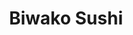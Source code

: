 ---
layout: place
title: Biwako Sushi
permalink: /michigan/saline/biwako-sushi.html
stateAbbr: MI
stateName: Michigan
cityName: Saline
seo:
  type: restaurant
  links: https://biwakosushitogo.com/
place_id: ChIJ9yU67TK7PIgRt8LLCPmTncY
photos:
  - name: >-
      places/ChIJ9yU67TK7PIgRt8LLCPmTncY/photos/AeeoHcIPRIPJj2k_daJCq1KNj8HsI5tOVjl2zAhE-fkaoL0JIrQbt2gwWrm60AT0HCErLPMY7UYnjwkGasQv9cYGIM3fopT_-m6Xbaj9L_eq-PTnpp3jj4vdYqOowkMpBDfDjwx7ST_oh4k71UYqZScy9HPNXCcyn2RuR4HCobP7n0dIX3o2K2zda88IlwbvOuR2TL7Ky884_H1fK2J1v_8KYLXSU9F6y8rIY3qxxu0ocb8Lwwi-Wp6I9QDJVBbC0s6xO0ucI1IxvVTyXaWqsMDfqUpwg6npizqPbPm4QHtfODzxA2TAIIfuoCEQa34HxI5apqm5CnBltM8yK9HZKB3He8uBmjhYe5FUHRJBVEKN3vtbiOvmTP6tyQPhfjT-QIFl1XO7EQeWIjKpIZYs0SPruSZjlCxrbiRBBAXpP5oKTQ8mCw
    widthPx: 3024
    heightPx: 4032
    authorAttributions:
      - displayName: Sarah Chouinard
        uri: https://maps.google.com/maps/contrib/102585958959275125212
        photoUri: >-
          https://lh3.googleusercontent.com/a-/ALV-UjWuRrz5Odg-HJcL2F6mbxIqU8nOT_WzRDclc0iXetUHaTyINBPgcQ=s100-p-k-no-mo
    flagContentUri: >-
      https://www.google.com/local/imagery/report/?cb_client=maps_api_places.places_api&image_key=!1e10!2sCIHM0ogKEICAgICEgPmnCQ&hl=en-US
    googleMapsUri: >-
      https://www.google.com/maps/place//data=!3m4!1e2!3m2!1sCIHM0ogKEICAgICEgPmnCQ!2e10!4m2!3m1!1s0x883cbb32ed3a25f7:0xc69d93f908cbc2b7
  - name: >-
      places/ChIJ9yU67TK7PIgRt8LLCPmTncY/photos/AeeoHcIE0Jp4TYfVC4NG9dvHjAFjGewFs4dWl-gfVsXoE-21rYnAEGCaBcusPnkbLVxPHyQmRLwjVARF4PPyQ28LORLggtq_ltS1Ot8yFK1rKVxx55nlAbXz-8i0rpG3PxMRdzdAfZ4GwiRLFjMep9HEuL_cAr_AbNXBNprhPDPySbodF5lEn5L_TrtcX2Fu38r7oAH1lAgzGPqIMlxMZWxvroVKxt6zUvE7AXY_b5hl9tMiJJFiDRvQBjpGKrknnMIuF9UK49jQuqOaT4tPqnXdtYWdjTs0GrJG-3--OCCocwGnrA
    widthPx: 3938
    heightPx: 1488
    authorAttributions:
      - displayName: Biwako Sushi
        uri: https://maps.google.com/maps/contrib/107197053327428850842
        photoUri: >-
          https://lh3.googleusercontent.com/a/ACg8ocIwIXEqzz--5UD6Xo5DJEYfICLSVOY-dMr0SkaYCEwc5VmyWA=s100-p-k-no-mo
    flagContentUri: >-
      https://www.google.com/local/imagery/report/?cb_client=maps_api_places.places_api&image_key=!1e10!2sAF1QipP0akJEbK8jRWa94bqZLFrg_vI5A6zOl2TUwlGW&hl=en-US
    googleMapsUri: >-
      https://www.google.com/maps/place//data=!3m4!1e2!3m2!1sAF1QipP0akJEbK8jRWa94bqZLFrg_vI5A6zOl2TUwlGW!2e10!4m2!3m1!1s0x883cbb32ed3a25f7:0xc69d93f908cbc2b7
  - name: >-
      places/ChIJ9yU67TK7PIgRt8LLCPmTncY/photos/AeeoHcK524HVFzvIHJdKs36zJRUQOarOWqtCs7KFFGX32i6Dr_18jvhPKC6fHPUHl62nRk-rfwfuBr5_GfsqCg_SIFqLIkLOdL3-ffjPXSVUSKu_4QKwt-q27V3LxKoozWfLKsILzqPm8tt6-83vdlEWBkc2FjhT26SuUHFSbc9waw_gEnsdbBrabFR9lcec5lhvNDY7mgpJHUlH1XqhadKS0TXkYYtOg12HaF9fJ6z3DvWqKlnsiPuKWj-bo4bE02EeThQlmnkLJFQcpD55zBHMVH2H9jNiUWHXDrit0IvLhKOwTM6VhtrdhnyOXbuoEid-mFJo8RNaiyFSXFgurw2NaqU_VK83d-OoTvrV9Yi0mXNm5cO8_IB0AvL4Zb_i_97GHBbSderPakByOh5p1gFbx96jyKUPvPPxWja3x7eb1eq_ivP0
    widthPx: 4800
    heightPx: 3600
    authorAttributions:
      - displayName: Sparkette
        uri: https://maps.google.com/maps/contrib/100702175009707144821
        photoUri: >-
          https://lh3.googleusercontent.com/a-/ALV-UjU4ABfcLCDVpQ7qdGeaSrmX5mYBZKWo6rhRb1bWM_GjOdm290YBLw=s100-p-k-no-mo
    flagContentUri: >-
      https://www.google.com/local/imagery/report/?cb_client=maps_api_places.places_api&image_key=!1e10!2sCIHM0ogKEICAgIDq5_bmmAE&hl=en-US
    googleMapsUri: >-
      https://www.google.com/maps/place//data=!3m4!1e2!3m2!1sCIHM0ogKEICAgIDq5_bmmAE!2e10!4m2!3m1!1s0x883cbb32ed3a25f7:0xc69d93f908cbc2b7
  - name: >-
      places/ChIJ9yU67TK7PIgRt8LLCPmTncY/photos/AeeoHcJ3LVew_YwCT6l9-fOr80Dyq12irbRYT7BAp3Y_XYlaP6jPmjJswkW6UO0hnvVoideXrJ0-KA7Xjvb0KGhgKlH1i6sgGY40Baa2XDLo6Oe-TGhWWuuCr0Q6fxoz6wu3qh_bWT0Ak0qzuODNVbE-aLAgVUVmsSaFSFvNnPiU3iH2uFF88AWm2N6vgV8q-qm1I4fGmjIBgn1NfyOhnv2x0r3CwStzgh5sB2iq5heGwZ47ZC9yXLq2-HFidz8RHzd_KA_aiUdYKsouL89dJAV7yss31zE1pC9lvEEVxiHSkeWvJ-A1IuN0vmCfEDF9_N3K0r2dIEVadmTXpKd8iI27Cr1KijMh3-NdQ9z-Bc-1yXCOMw8tZMi06mkcC67UvKfqygnknO4MEwfFeEZXpMZ9CUigTSJCa_pXSBjp5AICJKTUzOuJ
    widthPx: 3454
    heightPx: 2252
    authorAttributions:
      - displayName: Leo Klaus
        uri: https://maps.google.com/maps/contrib/113188962045508181872
        photoUri: >-
          https://lh3.googleusercontent.com/a-/ALV-UjWVgtXL2KezNOzBS2Rh1TCNscMleV7PhPsOW4TXwCUBVFCe_MA=s100-p-k-no-mo
    flagContentUri: >-
      https://www.google.com/local/imagery/report/?cb_client=maps_api_places.places_api&image_key=!1e10!2sCIHM0ogKEICAgICRvenzvgE&hl=en-US
    googleMapsUri: >-
      https://www.google.com/maps/place//data=!3m4!1e2!3m2!1sCIHM0ogKEICAgICRvenzvgE!2e10!4m2!3m1!1s0x883cbb32ed3a25f7:0xc69d93f908cbc2b7
  - name: >-
      places/ChIJ9yU67TK7PIgRt8LLCPmTncY/photos/AeeoHcILFAjjzepKJ5Yqzwpax8HZmxGvOlPfeEylYBT_wM_-FOd3rP77jywsv5VfrTgFONPwAa6n1ngq8Mto_-4odrGbbFvK7kD0_F7Q-GUN-QVCML6sqbBA1n1AXEq0U4mqDA9ZkXmjuHLXmqTjulzBCpurpXVyhmeb36rdce8pSceez_KtpeN-WIK6mDEvsoGZFoYQ0JvF7PIga8PmObEULSteBMjux0Pf1jvT1Pe7l-c0QgQgGLZ6nPswLXJdo869TMEYtmw2KSu7c47ybngjNK0enW6Gl0DVrHDJrFthNH_RfB9wm7PuaPHC0mFCfrvEzIUMBVfreH8dJaYMcYtkbdBrqVB_rMdyzn5uF10a8b9CvR13Htig3Y7auRFfGLwRNr0gJVEkDjr3jcT83qDrpIDkJ66Jpy3aJ5-aLFo5VA0uXA
    widthPx: 4080
    heightPx: 3072
    authorAttributions:
      - displayName: David Russell
        uri: https://maps.google.com/maps/contrib/101491778566487933000
        photoUri: >-
          https://lh3.googleusercontent.com/a-/ALV-UjWDwDRP15AUY2EKd8eiAjZoxjGwcx3KZy1a9dFJPhbuuPTeQYQW=s100-p-k-no-mo
    flagContentUri: >-
      https://www.google.com/local/imagery/report/?cb_client=maps_api_places.places_api&image_key=!1e10!2sCIHM0ogKEICAgIDJsezUEw&hl=en-US
    googleMapsUri: >-
      https://www.google.com/maps/place//data=!3m4!1e2!3m2!1sCIHM0ogKEICAgIDJsezUEw!2e10!4m2!3m1!1s0x883cbb32ed3a25f7:0xc69d93f908cbc2b7
  - name: >-
      places/ChIJ9yU67TK7PIgRt8LLCPmTncY/photos/AeeoHcI6mOsgOXkXEvjPo0juHvkpB6WteNkuHSVrmPUfNTDlk3uc4ad3HNlaAvaIvI-DK1xTNR5Fyz1mQgvt5dC2XEk913BwgW1LTRy0G36ZQNMpmiMn27B0hKYR3-sE0IbrPD6UNW3bzYVhdcU0ihzyqC84BOIpKjf4uH4SF0Hk0t1Qxb9X12LUQjtPWq61TxrOaQ9EaRTDhBKQ-VdiavpHnUHxU6ZL9HaajklZlsSKgH43G7VcjwaGNVrT42nAVp-UbV1qbvmfVBz53lod7TznPdeGPcasBKBAsyQIJ3d2deOkuZu3md1olW0Zzyc0NpRfdtWkw6XRrVE0XpU3hU8Oo6R7DNDmAfwK1KcSZOsaHLGrwk3UjtW5BxAssNLoFCStnE7vCTWGOSdNmfxqBJO6RADbCKMKX8ZU3vfNNyRljnPyaw
    widthPx: 4080
    heightPx: 3072
    authorAttributions:
      - displayName: E Mullins
        uri: https://maps.google.com/maps/contrib/118020177976060175980
        photoUri: >-
          https://lh3.googleusercontent.com/a/ACg8ocKbAfWo4PggptCqTRVdt7_WYnIeB1MhS10bqmFotqmOTYHCrQ=s100-p-k-no-mo
    flagContentUri: >-
      https://www.google.com/local/imagery/report/?cb_client=maps_api_places.places_api&image_key=!1e10!2sCIHM0ogKEICAgIDR8oLkZA&hl=en-US
    googleMapsUri: >-
      https://www.google.com/maps/place//data=!3m4!1e2!3m2!1sCIHM0ogKEICAgIDR8oLkZA!2e10!4m2!3m1!1s0x883cbb32ed3a25f7:0xc69d93f908cbc2b7
  - name: >-
      places/ChIJ9yU67TK7PIgRt8LLCPmTncY/photos/AeeoHcJ3aihX8jSskUlPGG-T69KS-oJUx__ObB3JRhFX-vTxgTFUpxAoUlVyCR7ebbs4JuTvAwqlnHu15ufsSADFiL3JhXl-UH8kyRcu2aI5efaXDeWK-EJ80yKi_DmzKo7hoxHtZD_sNzyrlI_yAswPaeU_QafozRAOqgc8uq-_ENU9ezHBRW6knjTlMALvwa8bQWuqJ9vEDwYJoTQ2lUqdEcrlG_0OGRAdjDyLQBPsK1IL4U9na41Wp5zQxN0-wc6t9sBji8vOmjwE8mLk97JwLYwFU1gNrwzisF6EeMNdjLbpkRr14XKXtYQQXbb565hnXj3Kcu-0tlJSAEWYeyERDuYXjdAYC82A04f55pnZ21KbKOqIp2lgJjlx9FBMuzbR66qDxZj0b4yqqeirIJjrqVLeLPSJA-Sy5qoHK-jbDco
    widthPx: 4800
    heightPx: 3600
    authorAttributions:
      - displayName: Sparkette
        uri: https://maps.google.com/maps/contrib/100702175009707144821
        photoUri: >-
          https://lh3.googleusercontent.com/a-/ALV-UjU4ABfcLCDVpQ7qdGeaSrmX5mYBZKWo6rhRb1bWM_GjOdm290YBLw=s100-p-k-no-mo
    flagContentUri: >-
      https://www.google.com/local/imagery/report/?cb_client=maps_api_places.places_api&image_key=!1e10!2sCIHM0ogKEICAgIDq5_bmWA&hl=en-US
    googleMapsUri: >-
      https://www.google.com/maps/place//data=!3m4!1e2!3m2!1sCIHM0ogKEICAgIDq5_bmWA!2e10!4m2!3m1!1s0x883cbb32ed3a25f7:0xc69d93f908cbc2b7
  - name: >-
      places/ChIJ9yU67TK7PIgRt8LLCPmTncY/photos/AeeoHcJNL4SbPuMXzgBOHvG3lPtOP0IKRTWv9ur5kvLfGOPl5NK01yOT-Tt-iqVeOwSf4vkUC3WXxlJ7kkbTCER2_FBp7abzQiIdmMPdOkSFK9dLtwjzdNNgZL2oxp9XMWMbv-l-2Ciz111VFCaGQdaE9ztGN2SuRc_b-3LsZQzOUag5ZdaGso5IolJKlygh28rCczwGK4MISCiWAcZtyo8hSbSX3mBw_5QR5KrEtS6vv7Y54LrG9YVshjg11BQ3ezaiowEvnSZL4eMaG9AnRbyn1KLNfsfAiAy25DkMq1JJgIrrl3CZQZ1EkhKOA__HMEC92D6DijqYruHVtMizfEmmaud0Q-p0LTpAP1PQp-EvDvKoPYrzcAsgmAtKlW8DLRtWTPKFRwmp3q7gWSzi2J3IIQBnVDsqFbA5NW7CgwEh3GIxm1O5
    widthPx: 4032
    heightPx: 3024
    authorAttributions:
      - displayName: Andy Kwon
        uri: https://maps.google.com/maps/contrib/106250018530592921133
        photoUri: >-
          https://lh3.googleusercontent.com/a-/ALV-UjWI3J0qx4VyiwQy0meA5eW6rKXVFjCrLBMXjm_e0w-UC18F5L0dsg=s100-p-k-no-mo
    flagContentUri: >-
      https://www.google.com/local/imagery/report/?cb_client=maps_api_places.places_api&image_key=!1e10!2sCIHM0ogKEICAgICc4svn3AE&hl=en-US
    googleMapsUri: >-
      https://www.google.com/maps/place//data=!3m4!1e2!3m2!1sCIHM0ogKEICAgICc4svn3AE!2e10!4m2!3m1!1s0x883cbb32ed3a25f7:0xc69d93f908cbc2b7
  - name: >-
      places/ChIJ9yU67TK7PIgRt8LLCPmTncY/photos/AeeoHcIXOVLuSzW0cA-rAEM6Bvkc_dsMHdjCKyFE4O7IJGwbqQlmUJ2dH43-RGMFEHfRJq5-7xJxTig3og2oiL1oQMIbc3Nd-z5_jsuEQnTw75UF5fmAZYIgXMGqJ1_M8VdfUsaulU1tJzQ8wNnTX9ZvZ06Q0VfomjmKp-nE2Br7cR_nMMjnJy2yeprsTGtV81S8pENWMSH_84mAp2HMGepBxCO80Hb5Br7Yvrgu-bXUrxQ4rxVlPyPBPzi0fhdEFKfq2VxIWGm-OKB71LZLnku2IfY1s8UZ7dTkCowHyB2IGtZU8zo1DHmSqj4pHQ_a5I5x4ufgj9RPQSMPn03KRgEblUIY9n9C2eYSr7gE7wnPdrm-Qxw1BlOAAAAmVn8FJGk8vcZK8R1ZhswynbSOoLOqYUyDm1gjBLKRgJ7iEciHFsg2zhVO
    widthPx: 2252
    heightPx: 4000
    authorAttributions:
      - displayName: Bollens
        uri: https://maps.google.com/maps/contrib/110646264995216404373
        photoUri: >-
          https://lh3.googleusercontent.com/a-/ALV-UjUnEGnIfy8WJXEmn7lG0fTBiSb4Kyngr87r1LeNTC59yVBqqEKH=s100-p-k-no-mo
    flagContentUri: >-
      https://www.google.com/local/imagery/report/?cb_client=maps_api_places.places_api&image_key=!1e10!2sCIHM0ogKEICAgICp9I_V2wE&hl=en-US
    googleMapsUri: >-
      https://www.google.com/maps/place//data=!3m4!1e2!3m2!1sCIHM0ogKEICAgICp9I_V2wE!2e10!4m2!3m1!1s0x883cbb32ed3a25f7:0xc69d93f908cbc2b7
  - name: >-
      places/ChIJ9yU67TK7PIgRt8LLCPmTncY/photos/AeeoHcL1hzAK3UQnphLO0pZXpCS8yHb0xc1ESn1fRfrFiC6j63sIcm61ESnwbGMHEOoPUR6oMX38JPuwVZEO62uq8C0fYfDfANZvT_GZTSRUhpvXJkM5NkvgsfBjtQ-w5N-ItgFFvRgh-pw-Uw31zW5kDjNzXJPYj4ITuN6ai2VqMYS19IGAr-_BC_QBRlKXRR3Die6KET4mE07DnW84Jdtm7PUAssRwhY7y__hRWP6JTof5vsGO3G8U4gRihKCrWXtWdSjVxwMHqZfdgDLFz5ygGPxMun93v1ImR9I4s0op0LCrxjQvaeLQ3de-G50EQt5iJwMj6XSUh-de_aH5MDh-qCu2on2Vdt05GbRTcR-h-EI9SwZOfC_sHi7sM236CM26_s9Kc5rGKdXUC4OxPuu7YF3zlb5V5RwSn3vi9gObPGnO1gME
    widthPx: 4080
    heightPx: 3072
    authorAttributions:
      - displayName: P
        uri: https://maps.google.com/maps/contrib/100713962728640794628
        photoUri: >-
          https://lh3.googleusercontent.com/a/ACg8ocJWnw_wPY7MnjXB3a6T3htXbv07ywycPpTvRRcaPeOtJlBSho2i=s100-p-k-no-mo
    flagContentUri: >-
      https://www.google.com/local/imagery/report/?cb_client=maps_api_places.places_api&image_key=!1e10!2sCIHM0ogKEICAgIDhoafG7gE&hl=en-US
    googleMapsUri: >-
      https://www.google.com/maps/place//data=!3m4!1e2!3m2!1sCIHM0ogKEICAgIDhoafG7gE!2e10!4m2!3m1!1s0x883cbb32ed3a25f7:0xc69d93f908cbc2b7
address: 1355 E Michigan Ave, Saline, MI 48176, USA
street: 1355 E Michigan Ave
city: Saline
state: MI
zip: '48176'
country: USA
neighborhood: null
latitude: '42.178488'
longitude: '-83.758577'
accessibility_options:
  wheelchairAccessibleParking: true
  wheelchairAccessibleEntrance: true
  wheelchairAccessibleRestroom: true
  wheelchairAccessibleSeating: true
business_status: OPERATIONAL
name: Biwako Sushi
google_maps_links:
  directionsUri: >-
    https://www.google.com/maps/dir//''/data=!4m7!4m6!1m1!4e2!1m2!1m1!1s0x883cbb32ed3a25f7:0xc69d93f908cbc2b7!3e0
  placeUri: https://maps.google.com/?cid=14311757888657015479
  writeAReviewUri: >-
    https://www.google.com/maps/place//data=!4m3!3m2!1s0x883cbb32ed3a25f7:0xc69d93f908cbc2b7!12e1
  reviewsUri: >-
    https://www.google.com/maps/place//data=!4m4!3m3!1s0x883cbb32ed3a25f7:0xc69d93f908cbc2b7!9m1!1b1
  photosUri: >-
    https://www.google.com/maps/place//data=!4m3!3m2!1s0x883cbb32ed3a25f7:0xc69d93f908cbc2b7!10e5
primary_type: Sushi Restaurant
opening_hours:
  regular: null
  current: null
secondary_opening_hours:
  regular:
    weekdayDescriptions: null
    type: null
  current:
    weekdayDescriptions: null
    type: null
phone: (734) 944-6301
price_level: PRICE_LEVEL_MODERATE
price_range: $10 &ndash; $20
rating: '4.5'
rating_count: 0
website: https://biwakosushitogo.com/
description: >-
  Discover Biwako Sushi in Saline, Michigan$$$Biwako Sushi in Saline, Michigan,
  stands out as a welcoming spot for enjoying fresh Japanese cuisine, featuring
  an array of sushi and other traditional dishes in a cozy, woody setting. This
  casual eatery offers a variety of options like bibimbap and bento boxes,
  making it ideal for those seeking authentic flavors with a local twist. With
  its moderate pricing and focus on quality ingredients, it's a great choice for
  anyone exploring sushi restaurants in the area, complete with accessible
  features like wheelchair-friendly entrances and parking. The menu caters to
  diverse tastes, including vegetarian selections and beer or sake pairings,
  ensuring a satisfying experience for groups or families. Whether you're
  looking for top-rated sushi nearby, this spot delivers on both taste and
  convenience.
generative_summary: >-
  Discover Biwako Sushi in Saline, Michigan$$$Biwako Sushi in Saline, Michigan,
  stands out as a welcoming spot for enjoying fresh Japanese cuisine, featuring
  an array of sushi and other traditional dishes in a cozy, woody setting. This
  casual eatery offers a variety of options like bibimbap and bento boxes,
  making it ideal for those seeking authentic flavors with a local twist. With
  its moderate pricing and focus on quality ingredients, it's a great choice for
  anyone exploring sushi restaurants in the area, complete with accessible
  features like wheelchair-friendly entrances and parking. The menu caters to
  diverse tastes, including vegetarian selections and beer or sake pairings,
  ensuring a satisfying experience for groups or families. Whether you're
  looking for top-rated sushi nearby, this spot delivers on both taste and
  convenience.
generative_disclosure: Summarized by AI using the Grok-3-Mini model.
reviews:
  - name: >-
      places/ChIJ9yU67TK7PIgRt8LLCPmTncY/reviews/ChZDSUhNMG9nS0VJQ0FnTUNneUlDVVRnEAE
    relativePublishTimeDescription: a month ago
    rating: 5
    text:
      text: >-
        This place is popping! Fast and friendly service with fast turnaround on
        Sushi order time. They have deep fried sushi! Highly recommend.
        Restrooms are clean. Space seems small, but with the service as fast as
        it is, tables had a fast turnover.
      languageCode: en
    originalText:
      text: >-
        This place is popping! Fast and friendly service with fast turnaround on
        Sushi order time. They have deep fried sushi! Highly recommend.
        Restrooms are clean. Space seems small, but with the service as fast as
        it is, tables had a fast turnover.
      languageCode: en
    authorAttribution:
      displayName: Eric Lichtenberg
      uri: https://www.google.com/maps/contrib/116219700852915984549/reviews
      photoUri: >-
        https://lh3.googleusercontent.com/a-/ALV-UjUXBC12Q7JONHeKGVUJPv1YSuF8FVVY4e7USM5-hOFWRMsy-O_quA=s128-c0x00000000-cc-rp-mo-ba4
    publishTime: '2025-02-13T17:12:13.966203Z'
    flagContentUri: >-
      https://www.google.com/local/review/rap/report?postId=ChZDSUhNMG9nS0VJQ0FnTUNneUlDVVRnEAE&d=17924085&t=1
    googleMapsUri: >-
      https://www.google.com/maps/reviews/data=!4m6!14m5!1m4!2m3!1sChZDSUhNMG9nS0VJQ0FnTUNneUlDVVRnEAE!2m1!1s0x883cbb32ed3a25f7:0xc69d93f908cbc2b7
  - name: >-
      places/ChIJ9yU67TK7PIgRt8LLCPmTncY/reviews/ChdDSUhNMG9nS0VJQ0FnSURfMUpYdTFBRRAB
    relativePublishTimeDescription: 2 months ago
    rating: 5
    text:
      text: >-
        We got takeout here twice, and it was great both times. Fish was really
        fresh, rice was perfectly cooked and flavorful. The menu is huge! Almost
        too huge. It was hard to decide because there were so many options. Will
        definitely be back!
      languageCode: en
    originalText:
      text: >-
        We got takeout here twice, and it was great both times. Fish was really
        fresh, rice was perfectly cooked and flavorful. The menu is huge! Almost
        too huge. It was hard to decide because there were so many options. Will
        definitely be back!
      languageCode: en
    authorAttribution:
      displayName: Stephanie P
      uri: https://www.google.com/maps/contrib/107814178593107125557/reviews
      photoUri: >-
        https://lh3.googleusercontent.com/a-/ALV-UjWWCJ6AK452NQSKLvcLLK0FP2WzLOMaAvgdsNNDcQa70enNm8Hl=s128-c0x00000000-cc-rp-mo-ba2
    publishTime: '2025-01-21T22:48:35.867497Z'
    flagContentUri: >-
      https://www.google.com/local/review/rap/report?postId=ChdDSUhNMG9nS0VJQ0FnSURfMUpYdTFBRRAB&d=17924085&t=1
    googleMapsUri: >-
      https://www.google.com/maps/reviews/data=!4m6!14m5!1m4!2m3!1sChdDSUhNMG9nS0VJQ0FnSURfMUpYdTFBRRAB!2m1!1s0x883cbb32ed3a25f7:0xc69d93f908cbc2b7
  - name: >-
      places/ChIJ9yU67TK7PIgRt8LLCPmTncY/reviews/ChZDSUhNMG9nS0VJQ0FnSUN0X3Nta09REAE
    relativePublishTimeDescription: a year ago
    rating: 5
    text:
      text: >-
        Authentic clean adventures sushi! Biwako sushi nestled in a strip mall
        in Saline Michigan this restaurant includes a sushi bar which is full of
        fun and delicious eats.  I love to play on rolls names they have names
        that connect you with MI roots like Spartan & Ann Arbor and the
        wolverine . They have many “safe” traditional sushi rolls, yet their
        specialties are adventurous to the taste buds. I also ate the seaweed
        salad and miso soup, but those were done before I could take pictures.
        This has become a routine Friday night sushi spot. Small intimate
        setting with loads of traditional Japanese touches. GO!
      languageCode: en
    originalText:
      text: >-
        Authentic clean adventures sushi! Biwako sushi nestled in a strip mall
        in Saline Michigan this restaurant includes a sushi bar which is full of
        fun and delicious eats.  I love to play on rolls names they have names
        that connect you with MI roots like Spartan & Ann Arbor and the
        wolverine . They have many “safe” traditional sushi rolls, yet their
        specialties are adventurous to the taste buds. I also ate the seaweed
        salad and miso soup, but those were done before I could take pictures.
        This has become a routine Friday night sushi spot. Small intimate
        setting with loads of traditional Japanese touches. GO!
      languageCode: en
    authorAttribution:
      displayName: Catchcandice
      uri: https://www.google.com/maps/contrib/103659486800290789486/reviews
      photoUri: >-
        https://lh3.googleusercontent.com/a-/ALV-UjV794LboEs6zqF-D3g8_M6ForpwlnOqS7YIuFLD1nu9-d5MNnKS=s128-c0x00000000-cc-rp-mo-ba5
    publishTime: '2024-01-30T13:46:20.940434Z'
    flagContentUri: >-
      https://www.google.com/local/review/rap/report?postId=ChZDSUhNMG9nS0VJQ0FnSUN0X3Nta09REAE&d=17924085&t=1
    googleMapsUri: >-
      https://www.google.com/maps/reviews/data=!4m6!14m5!1m4!2m3!1sChZDSUhNMG9nS0VJQ0FnSUN0X3Nta09REAE!2m1!1s0x883cbb32ed3a25f7:0xc69d93f908cbc2b7
  - name: >-
      places/ChIJ9yU67TK7PIgRt8LLCPmTncY/reviews/ChdDSUhNMG9nS0VJQ0FnTUR3bmFPejdRRRAB
    relativePublishTimeDescription: 2 weeks ago
    rating: 5
    text:
      text: >-
        Has enough gluten free options. Has nice staff and good food. Went there
        for my birthday and absolutely loved it. Overall really good.
      languageCode: en
    originalText:
      text: >-
        Has enough gluten free options. Has nice staff and good food. Went there
        for my birthday and absolutely loved it. Overall really good.
      languageCode: en
    authorAttribution:
      displayName: Ben Orlyanchik
      uri: https://www.google.com/maps/contrib/112821659519830760140/reviews
      photoUri: >-
        https://lh3.googleusercontent.com/a-/ALV-UjWe138k4853Zh-rrvnBJW1l2xW0aTFZerNSG2ubEL6rAANRTJ0=s128-c0x00000000-cc-rp-mo-ba2
    publishTime: '2025-03-27T17:42:46.449621Z'
    flagContentUri: >-
      https://www.google.com/local/review/rap/report?postId=ChdDSUhNMG9nS0VJQ0FnTUR3bmFPejdRRRAB&d=17924085&t=1
    googleMapsUri: >-
      https://www.google.com/maps/reviews/data=!4m6!14m5!1m4!2m3!1sChdDSUhNMG9nS0VJQ0FnTUR3bmFPejdRRRAB!2m1!1s0x883cbb32ed3a25f7:0xc69d93f908cbc2b7
  - name: >-
      places/ChIJ9yU67TK7PIgRt8LLCPmTncY/reviews/ChdDSUhNMG9nS0VJQ0FnSUQtNElHN293RRAB
    relativePublishTimeDescription: 11 months ago
    rating: 1
    text:
      text: >-
        Addendum to previous review!

        Since finding this spot I brought many colleagues and friends and family
        here. But! After today I will no longer be going back and neither will
        my family!

        My daughter brought me for early mother's day lunch, And after finding 2
        hairs in her sushi, the waitress fluffed it off As that's the way
        tempura looks. Thank goodness for another blonde haired.Gal, that was
        listening and did the right thing.And had our sushi remade . Needless to
        say my daughter lost her appetite,

        Due to the food and the attitudes other than the blonde.

        When we got the bill, I politely asked "no discount for hair in the
        food?" And the person who claimed to be a manager yelled at me and said
        we remade it for you so no!

        I calmly replied that that was not the way for her to handle things.I
        come there all the time.And I would like to continue to come back and I
        asked again if she was a manager and she said not really.I'm the lead. I
        proceeded to tell her, her attitude was not how you handle customers,
        Especially if you are a small establishment as she proclaimed you want
        your customers coming back. Due to the attitudes, the hair and their
        poor judgment , I will find a new restaurant! Sad thing is my employees
        , my family and friends will no longer come either once they hear how we
        were treated.


        This was my first visit to Biwako and definitely will not be my last. 
        Rolls were large, delicious and the bill was very reasonable!

        I recommend highly.
      languageCode: en
    originalText:
      text: >-
        Addendum to previous review!

        Since finding this spot I brought many colleagues and friends and family
        here. But! After today I will no longer be going back and neither will
        my family!

        My daughter brought me for early mother's day lunch, And after finding 2
        hairs in her sushi, the waitress fluffed it off As that's the way
        tempura looks. Thank goodness for another blonde haired.Gal, that was
        listening and did the right thing.And had our sushi remade . Needless to
        say my daughter lost her appetite,

        Due to the food and the attitudes other than the blonde.

        When we got the bill, I politely asked "no discount for hair in the
        food?" And the person who claimed to be a manager yelled at me and said
        we remade it for you so no!

        I calmly replied that that was not the way for her to handle things.I
        come there all the time.And I would like to continue to come back and I
        asked again if she was a manager and she said not really.I'm the lead. I
        proceeded to tell her, her attitude was not how you handle customers,
        Especially if you are a small establishment as she proclaimed you want
        your customers coming back. Due to the attitudes, the hair and their
        poor judgment , I will find a new restaurant! Sad thing is my employees
        , my family and friends will no longer come either once they hear how we
        were treated.


        This was my first visit to Biwako and definitely will not be my last. 
        Rolls were large, delicious and the bill was very reasonable!

        I recommend highly.
      languageCode: en
    authorAttribution:
      displayName: Antoinette Sam
      uri: https://www.google.com/maps/contrib/116912209779651147791/reviews
      photoUri: >-
        https://lh3.googleusercontent.com/a-/ALV-UjVHCFJ_k6CpsIx4d122UFa4XBKBZ-8LNKZCMwVzjsykF8s_RS9e5A=s128-c0x00000000-cc-rp-mo-ba4
    publishTime: '2024-05-11T20:15:22.076314Z'
    flagContentUri: >-
      https://www.google.com/local/review/rap/report?postId=ChdDSUhNMG9nS0VJQ0FnSUQtNElHN293RRAB&d=17924085&t=1
    googleMapsUri: >-
      https://www.google.com/maps/reviews/data=!4m6!14m5!1m4!2m3!1sChdDSUhNMG9nS0VJQ0FnSUQtNElHN293RRAB!2m1!1s0x883cbb32ed3a25f7:0xc69d93f908cbc2b7
review_summary: >-
  What Customers Are Raving About$$$Folks often praise the fresh and flavorful
  sushi at this spot, highlighting how the ingredients really shine through in
  every bite for a delightful meal. Many appreciate the huge menu variety, which
  makes it easy to find something new or stick to classics, along with quick
  service that keeps things efficient without sacrificing quality. While most
  experiences are positive, with comments on the clean atmosphere and reasonable
  prices drawing people back, there are occasional mentions of service slip-ups
  that could use some smoothing out. Overall, it's a solid pick for anyone
  craving Japanese fare, as the positives like tasty options and family-friendly
  vibes far outweigh the rare downsides. If you're hunting for reliable sushi
  places nearby, this one tends to leave diners feeling satisfied and eager to
  return.
review_disclosure: Summarized by AI using the Grok-3-Mini model.
parking_options:
  freeParkingLot: true
  freeStreetParking: true
  paidStreetParking: false
  valetParking: false
payment_options:
  acceptsCreditCards: true
  acceptsDebitCards: true
  acceptsCashOnly: false
allow_dogs: null
curbside_pickup: false
delivery: true
dine_in: true
good_for_children: true
good_for_groups: true
good_for_sports: false
live_music: false
menu_for_children: true
outdoor_seating: true
reservable: true
restroom: true
serves_beer: true
serves_breakfast: false
serves_brunch: false
serves_cocktails: true
serves_coffee: null
serves_dinner: true
serves_dessert: true
serves_lunch: true
serves_vegetarian_food: true
serves_wine: true
takeout: true
update_category: pro
places_description: >-
  Informal eatery serving up traditional Japanese & Korean fare, including
  sushi, in woody digs.

---